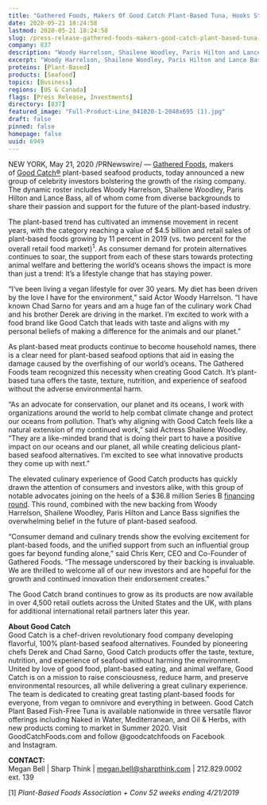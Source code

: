 ```yaml
---
title: "Gathered Foods, Makers Of Good Catch Plant-Based Tuna, Hooks Star-Studded Celebrity Investors"
date: 2020-05-21 18:24:58
lastmod: 2020-05-21 18:24:58
slug: /press-release-gathered-foods-makers-good-catch-plant-based-tuna-hooks-star-studded-celebrity
company: 837
description: "Woody Harrelson, Shailene Woodley, Paris Hilton and Lance Bass invest in the rapidly growing plant-based seafood brand"
excerpt: "Woody Harrelson, Shailene Woodley, Paris Hilton and Lance Bass invest in the rapidly growing plant-based seafood brand"
proteins: [Plant-Based]
products: [Seafood]
topics: [Business]
regions: [US & Canada]
flags: [Press Release, Investments]
directory: [837]
featured_image: "Full-Product-Line_041020-1-2048x695 (1).jpg"
draft: false
pinned: false
homepage: false
uuid: 6949
---
```

<p>NEW YORK, May 21, 2020 /PRNewswire/ — <a href="https://c212.net/c/link/?t=0&l=en&o=2809829-1&h=2473377282&u=http%3A%2F%2Fgatheredfoods.com%2F&a=Gathered+Foods">Gathered Foods</a>, makers of <a href="https://c212.net/c/link/?t=0&l=en&o=2809829-1&h=1464719621&u=https%3A%2F%2Fgoodcatchfoods.com%2F&a=Good+Catch%C2%AE">Good Catch®</a> plant-based seafood products, today announced a new group of celebrity investors bolstering the growth of the rising company. The dynamic roster includes Woody Harrelson, Shailene Woodley, Paris Hilton and Lance Bass, all of whom come from diverse backgrounds to share their passion and support for the future of the plant-based industry.</p>

<p>The plant-based trend has cultivated an immense movement in recent years, with the category reaching a value of $4.5 billion and retail sales of plant-based foods growing by 11 percent in 2019 (vs. two percent for the overall retail food market)<sup>1</sup>. As consumer demand for protein alternatives continues to soar, the support from each of these stars towards protecting animal welfare and bettering the world’s oceans shows the impact is more than just a trend: It’s a lifestyle change that has staying power.</p>

<p>“I’ve been living a vegan lifestyle for over 30 years. My diet has been driven by the love I have for the environment,” said Actor Woody Harrelson. “I have known Chad Sarno for years and am a huge fan of the culinary work Chad and his brother Derek are driving in the market. I’m excited to work with a food brand like Good Catch that leads with taste and aligns with my personal beliefs of making a difference for the animals and our planet.”</p>

<p>As plant-based meat products continue to become household names, there is a clear need for plant-based seafood options that aid in easing the damage caused by the overfishing of our world’s oceans. The Gathered Foods team recognized this necessity when creating Good Catch. It’s plant-based tuna offers the taste, texture, nutrition, and experience of seafood without the adverse environmental harm.</p>

<p>“As an advocate for conservation, our planet and its oceans, I work with organizations around the world to help combat climate change and protect our oceans from pollution. That’s why aligning with Good Catch feels like a natural extension of my continued work,” said Actress Shailene Woodley. “They are a like-minded brand that is doing their part to have a positive impact on our oceans and our planet, all while creating delicious plant-based seafood alternatives. I’m excited to see what innovative products they come up with next.”</p>

<p>The elevated culinary experience of Good Catch products has quickly drawn the attention of consumers and investors alike, with this group of notable advocates joining on the heels of a $36.8 million Series B <a href="https://c212.net/c/link/?t=0&l=en&o=2809829-1&h=254115052&u=https%3A%2F%2Fwww.prnewswire.com%2Fnews-releases%2Fplant-based-food-tech-company-good-catch-secures-over-32m-in-series-b-financing-round-300987206.html&a=financing+round">financing round</a>. This round, combined with the new backing from Woody Harrelson, Shailene Woodley, Paris Hilton and Lance Bass signifies the overwhelming belief in the future of plant-based seafood.</p>

<p>“Consumer demand and culinary trends show the evolving excitement for plant-based foods, and the unified support from such an influential group goes far beyond funding alone,” said Chris Kerr, CEO and Co-Founder of Gathered Foods. “The message underscored by their backing is invaluable. We are thrilled to welcome all of our new investors and are hopeful for the growth and continued innovation their endorsement creates.”</p>

<p>The Good Catch brand continues to grow as its products are now available in over 4,500 retail outlets across the United States and the UK, with plans for additional international retail partners later this year.</p>

<p><strong>About Good Catch</strong><br />
Good Catch is a chef-driven revolutionary food company developing flavorful, 100% plant-based seafood alternatives. Founded by pioneering chefs Derek and Chad Sarno, Good Catch products offer the taste, texture, nutrition, and experience of seafood without harming the environment. United by love of good food, plant-based eating, and animal welfare, Good Catch is on a mission to raise consciousness, reduce harm, and preserve environmental resources, all while delivering a great culinary experience. The team is dedicated to creating great tasting plant-based foods for everyone, from vegan to omnivore and everything in between. Good Catch Plant Based Fish-Free Tuna is available nationwide in three versatile flavor offerings including Naked in Water, Mediterranean, and Oil <span class="amp">&</span> Herbs, with new products coming to market in Summer 2020. Visit GoodCatchFoods.com and follow @goodcatchfoods on Facebook and Instagram.</p>

<p><strong>CONTACT:</strong><br />
Megan Bell | Sharp Think | <a href="mailto:megan.bell@sharpthink.com">megan.bell@sharpthink.com</a> | 212.829.0002 ext. 139</p>

<p>[1] <em>Plant-Based Foods Association + Conv 52 weeks ending 4/21/2019</em></p>

